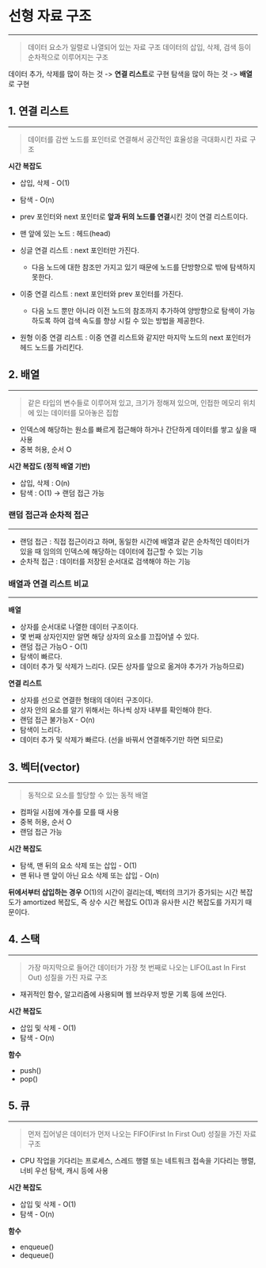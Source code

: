 # 선형 자료 구조
---
> 데이터 요소가 일렬로 나열되어 있는 자료 구조
> 데이터의 삽입, 삭제, 검색 등이 순차적으로 이루어지는 구조

데이터 추가, 삭제를 많이 하는 것 -> **연결 리스트**로 구현
탐색을 많이 하는 것 -> **배열**로 구현


## 1. 연결 리스트
---
> 데이터를 감싼 노드를 포인터로 연결해서 공간적인 효율성을 극대화시킨 자료 구조

**시간 복잡도**
- 삽입, 삭제 - O(1)
- 탐색 - O(n)

- prev 포인터와 next 포인터로 **앞과 뒤의 노드를 연결**시킨 것이 연결 리스트이다.
- 맨 앞에 있는 노드 : 헤드(head)

-   싱글 연결 리스트 : next 포인터만 가진다.
    -   다음 노드에 대한 참조만 가지고 있기 때문에 노드를 단방향으로 밖에 탐색하지 못한다.
-   이중 연결 리스트 : next 포인터와 prev 포인터를 가진다.
    -   다음 노드 뿐만 아니라 이전 노드의 참조까지 추가하여 양방향으로 탐색이 가능하도록 하여 검색 속도를 향상 시킬 수 있는 방법을 제공한다.
-   원형 이중 연결 리스트 : 이중 연결 리스트와 같지만 마지막 노드의 next 포인터가 헤드 노드를 가리킨다.


## 2. 배열
---
> 같은 타입의 변수들로 이루어져 있고, 크기가 정해져 있으며, 인접한 메모리 위치에 있는 데이터를 모아놓은 집합

- 인덱스에 해당하는 원소를 빠르게 접근해야 하거나 간단하게 데이터를 쌓고 싶을 때 사용
- 중복 허용, 순서 O

**시간 복잡도 (정적 배열 기반)**
- 삽입, 삭제 : O(n)
- 탐색 : O(1) -> 랜덤 접근 가능


### 랜덤 접근과 순차적 접근
---
- 랜덤 접근 : 직접 접근이라고 하며, 동일한 시간에 배열과 같은 순차적인 데이터가 있을 때 임의의 인덱스에 해당하는 데이터에 접근할 수 있는 기능
- 순차적 접근 : 데이터를 저장된 순서대로 검색해야 하는 기능


### 배열과 연결 리스트 비교
---
**배열**
- 상자를 순서대로 나열한 데이터 구조이다.
- 몇 번째 상자인지만 알면 해당 상자의 요소를 끄집어낼 수 있다.
- 랜덤 접근 가능O - O(1)
- 탐색이 빠르다.
- 데이터 추가 및 삭제가 느리다. (모든 상자를 앞으로 옮겨야 추가가 가능하므로)

**연결 리스트**
- 상자를 선으로 연결한 형태의 데이터 구조이다.
- 상자 안의 요소를 알기 위해서는 하나씩 상자 내부를 확인해야 한다.
- 랜덤 접근 불가능X - O(n)
- 탐색이 느리다.
- 데이터 추가 및 삭제가 빠르다. (선을 바꿔서 연결해주기만 하면 되므로)



## 3. 벡터(vector)
---
> 동적으로 요소를 할당할 수 있는 동적 배열

- 컴파일 시점에 개수를 모를 때 사용
- 중복 허용, 순서 O
- 랜덤 접근 가능

**시간 복잡도**
- 탐색, 맨 뒤의 요소 삭제 또는 삽입 - O(1)
- 맨 뒤나 맨 앞이 아닌 요소 삭제 또는 삽입 - O(n)

**뒤에서부터 삽입하는 경우**
O(1)의 시간이 걸리는데, 벡터의 크기가 증가되는 시간 복잡도가 amortized 복잡도, 즉 상수 시간 복잡도 O(1)과 유사한 시간 복잡도를 가지기 때문이다.


## 4. 스택
---
> 가장 마지막으로 들어간 데이터가 가장 첫 번째로 나오는 LIFO(Last In First Out) 성질을 가진 자료 구조

- 재귀적인 함수, 알고리즘에 사용되며 웹 브라우저 방문 기록 등에 쓰인다.

**시간 복잡도**
- 삽입 및 삭제 - O(1)
- 탐색 - O(n)

**함수**
- push()
- pop()



## 5. 큐
----
> 먼저 집어넣은 데이터가 먼저 나오는 FIFO(First In First Out) 성질을 가진 자료 구조

- CPU 작업을 기다리는 프로세스, 스레드 행렬 또는 네트워크 접속을 기다리는 행렬, 너비 우선 탐색, 캐시 등에 사용

**시간 복잡도**
- 삽입 및 삭제 - O(1)
- 탐색 - O(n)

**함수**
- enqueue()
- dequeue()